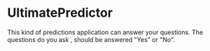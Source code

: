 # UltimatePredictor
This kind of predictions application can answer your questions. The questions do you ask , should be answered "Yes" or "No".
